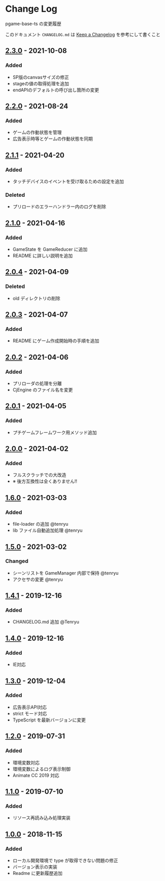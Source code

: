 # Change Log
pgame-base-ts の変更履歴

このドキュメント `CHANGELOG.md` は [Keep a Changelog](http://keepachangelog.com/) を参考にして書くこと

## [2.3.0] - 2021-10-08
### Added
- SP版のcanvasサイズの修正
- stageの値の取得処理を追加
- endAPIのデフォルトの呼び出し箇所の変更

## [2.2.0] - 2021-08-24
### Added
- ゲームの作動状態を管理
- 広告表示時等とゲームの作動状態を同期

## [2.1.1] - 2021-04-20
### Added
- タッチデバイスのイベントを受け取るための設定を追加
### Deleted
- プリロードのエラーハンドラー内のログを削除

## [2.1.0] - 2021-04-16
### Added
- GameState を GameReducer に追加
- README に詳しい説明を追加

## [2.0.4] - 2021-04-09
### Deleted
- old ディレクトリの削除

## [2.0.3] - 2021-04-07
### Added
- README にゲーム作成開始時の手順を追加

## [2.0.2] - 2021-04-06
### Added
- プリローダの処理を分離
- CjEngine のファイル名を変更

## [2.0.1] - 2021-04-05
### Added
- プチゲームフレームワーク用メソッド追加

## [2.0.0] - 2021-04-02
### Added
- フルスクラッチでの大改造
- ※ 後方互換性は全くありません!!


## [1.6.0] - 2021-03-03
### Added
- file-loader の追加 @tenryu
- lib ファイル自動追加処理 @tenryu

## [1.5.0] - 2021-03-02
### Changed
- シーンリストを GameManager 内部で保持 @tenryu
- アクセサの変更 @tenryu


## [1.4.1] - 2019-12-16
### Added
- CHANGELOG.md 追加 @Tenryu

## [1.4.0] - 2019-12-16
### Added
- IE対応

## [1.3.0] - 2019-12-04
### Added
- 広告表示API対応
- strict モード対応
- TypeScript を最新バージョンに変更

## [1.2.0] - 2019-07-31
### Added
- 環境変数対応
- 環境変数によるログ表示制御
- Animate CC 2019 対応

## [1.1.0] - 2019-07-10
### Added
- リソース再読み込み処理実装

## [1.0.0] - 2018-11-15
### Added
- ローカル開発環境で type が取得できない問題の修正
- バージョン表示の実装
- Readme に更新履歴追加

[2.3.0]: https://git.marietta.co.jp/p-game/pgame-base-ts/compare/2.2.1...2.3.0
[2.2.0]: https://git.marietta.co.jp/p-game/pgame-base-ts/compare/2.1.1...2.2.0
[2.1.1]: https://git.marietta.co.jp/p-game/pgame-base-ts/compare/2.1.0...2.1.1
[2.1.0]: https://git.marietta.co.jp/p-game/pgame-base-ts/compare/2.0.4...2.1.0
[2.0.4]: https://git.marietta.co.jp/p-game/pgame-base-ts/compare/2.0.3...2.0.4
[2.0.3]: https://git.marietta.co.jp/p-game/pgame-base-ts/compare/2.0.2...2.0.3
[2.0.2]: https://git.marietta.co.jp/p-game/pgame-base-ts/compare/2.0.1...2.0.2
[2.0.1]: https://git.marietta.co.jp/p-game/pgame-base-ts/compare/2.0.0...2.0.1
[2.0.0]: https://git.marietta.co.jp/p-game/pgame-base-ts/compare/ver1.6.0...2.0.0
[1.6.0]: https://git.marietta.co.jp/p-game/pgame-base-ts/compare/ver1.5.0...ver1.6.0
[1.5.0]: https://git.marietta.co.jp/p-game/pgame-base-ts/compare/ver1.4.1...ver1.5.0
[1.4.1]: https://git.marietta.co.jp/p-game/pgame-base-ts/compare/ver1.4.0...ver1.4.1
[1.4.0]: https://git.marietta.co.jp/p-game/pgame-base-ts/compare/ver1.3.0...ver1.4.0
[1.3.0]: https://git.marietta.co.jp/p-game/pgame-base-ts/compare/ver1.2.0...ver1.3.0
[1.2.0]: https://git.marietta.co.jp/p-game/pgame-base-ts/compare/ver1.1.0...ver1.2.0
[1.1.0]: https://git.marietta.co.jp/p-game/pgame-base-ts/compare/ver1.0.0...ver1.1.0
[1.0.0]: https://git.marietta.co.jp/p-game/pgame-base-ts/tags/ver1.0.0
